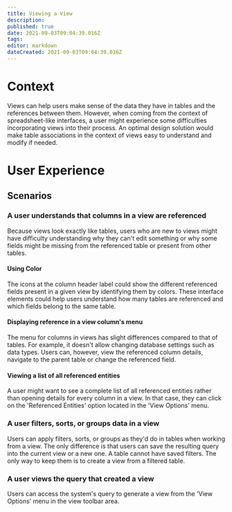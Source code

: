 ```yaml
---
title: Viewing a View
description: 
published: true
date: 2021-09-03T09:04:39.016Z
tags: 
editor: markdown
dateCreated: 2021-09-03T09:04:39.016Z
---
```


# Context
Views can help users make sense of the data they have in tables and the references between them. However, when coming from the context of spreadsheet-like interfaces, a user might experience some difficulties incorporating views into their process.
An optimal design solution would make table associations in the context of views easy to understand and modify if needed. 

# User Experience
## Scenarios
### A user understands that columns in a view are referenced
Because views look exactly like tables, users who are new to views might have difficulty understanding why they can't edit something or why some fields might be missing from the referenced table or present from other tables.
#### Using Color
The icons at the column header label could show the different referenced fields present in a given view by identifying them by colors. These interface elements could help users understand how many tables are referenced and which fields belong to the same table.

#### Displaying reference in a view column's menu
The menu for columns in views has slight differences compared to that of tables. For example, it doesn't allow changing database settings such as data types. Users can, however, view the referenced column details, navigate to the parent table or change the referenced field. 

#### Viewing a list of all referenced entities
A user might want to see a complete list of all referenced entities rather than opening details for every column in a view. In that case, they can click on the 'Referenced Entities' option located in the 'View Options' menu.

### A user filters, sorts, or groups data in a view
Users can apply filters, sorts, or groups as they'd do in tables when working from a view. The only difference is that users can save the resulting query into the current view or a new one. A table cannot have saved filters. The only way to keep them is to create a view from a filtered table.

### A user views the query that created a view
Users can access the system's query to generate a view from the 'View Options' menu in the view toolbar area.